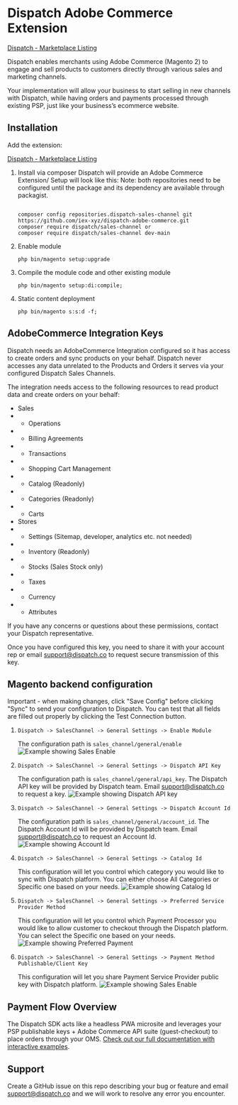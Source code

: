 # Dispatch Adobe Commerce Extension
[Dispatch - Marketplace Listing](https://commercemarketplace.adobe.com/dispatch-sales-channel.html)

Dispatch enables merchants using Adobe Commerce (Magento 2) to engage and sell products to customers directly through various sales and marketing channels.

Your implementation will allow your business to start selling in new channels with Dispatch, while having orders and payments processed through existing PSP, just like your business’s ecommerce website.
 
## Installation
Add the extension:

[Dispatch - Marketplace Listing](https://commercemarketplace.adobe.com/dispatch-sales-channel.html)
  
1. Install via composer
   Dispatch will provide an Adobe Commerce Extension/ Setup will look like this:
   Note: both repositories need to be configured until the package and its dependency are available through packagist.
   ```
   
   composer config repositories.dispatch-sales-channel git https://github.com/iex-xyz/dispatch-adobe-commerce.git
   composer require dispatch/sales-channel or
   composer require dispatch/sales-channel dev-main
   ```
2. Enable module
   ```
   php bin/magento setup:upgrade
   ```
3. Compile the module code and other existing module
   ```
   php bin/magento setup:di:compile;
   ```
4. Static content deployment
   ```
   php bin/magento s:s:d -f;
   ```   

## AdobeCommerce Integration Keys
Dispatch needs an AdobeCommerce Integration configured so it has access to create orders and sync products on your behalf. Dispatch never accesses any data unrelated to the Products and Orders it serves via your configured Dispatch Sales Channels.

The integration needs access to the following resources to read product data and create orders on your behalf:

- Sales
- - Operations 
- - Billing Agreements
- - Transactions
- - Shopping Cart Management
- - Catalog (Readonly)
- - Categories (Readonly)
- - Carts
- Stores
- - Settings (Sitemap, developer, analytics etc. not needed)
- - Inventory (Readonly)
- - Stocks (Sales Stock only)
- - Taxes
- - Currency
- - Attributes

If you have any concerns or questions about these permissions, contact your Dispatch representative. 

Once you have configured this key, you need to share it with your account rep or email support@dispatch.co to request secure transmission of this key.
   


## Magento backend configuration

Important - when making changes, click "Save Config" before clicking "Sync" to send your configuration to Dispatch. You can test that all fields are filled out properly by clicking the Test Connection button.

1. ```Dispatch -> SalesChannel -> General Settings -> Enable Module```
    
    The configuration path is ```sales_channel/general/enable```
    ![Example showing Sales Enable](https://res.cloudinary.com/dispatchxyz/image/upload/v1702309832/adobecommercegithub/base_adobecommerce_guide_copy_zbck5s.png)
    

2. ```Dispatch -> SalesChannel -> General Settings -> Dispatch API Key```

    The configuration path is ```sales_channel/general/api_key```. The Dispatch API key will be provided by Dispatch team. Email support@dispatch.co to request a key.
    ![Example showing Dispatch API key](https://res.cloudinary.com/dispatchxyz/image/upload/v1702309831/adobecommercegithub/base_adobecommerce_guide_copy_2_wfzbsr.png)
    

3. ```Dispatch -> SalesChannel -> General Settings -> Dispatch Account Id```

    The configuration path is ```sales_channel/general/account_id```. The Dispatch Account Id will be provided by Dispatch team. Email support@dispatch.co to request an Account Id.
    ![Example showing Account Id](https://res.cloudinary.com/dispatchxyz/image/upload/v1702309831/adobecommercegithub/base_adobecommerce_guide_copy_3_jzdzz4.png)    


4. ```Dispatch -> SalesChannel -> General Settings -> Catalog Id```

    This configuration will let you control which category you would like to sync with Dispatch platform. You can either choose All Categories or Specific one based on your needs.
    ![Example showing Catalog Id](https://res.cloudinary.com/dispatchxyz/image/upload/v1702309831/adobecommercegithub/base_adobecommerce_guide_copy_4_impx0h.png)   


5. ```Dispatch -> SalesChannel -> General Settings -> Preferred Service Provider Method```

    This configuration will let you control which Payment Processor you would like to allow customer to checkout through the Dispatch platform. You can select the Specific one based on your needs.   
    ![Example showing Preferred Payment](https://res.cloudinary.com/dispatchxyz/image/upload/v1702309984/adobecommercegithub/base_adobecommerce_guide_2_copy_ft44qw.png)   
 

6. ```Dispatch -> SalesChannel -> General Settings -> Payment Method Publishable/Client Key```

    This configuration will let you share Payment Service Provider public key with Dispatch platform. 
    ![Example showing Sales Enable](https://res.cloudinary.com/dispatchxyz/image/upload/v1702309984/adobecommercegithub/base_adobecommerce_guide_2_copy_2_rbqd8f.png)   
 

 ## Payment Flow Overview

The Dispatch SDK acts like a headless PWA microsite and leverages your PSP publishable keys + Adobe Commerce API suite (guest-checkout) to place orders through your OMS. [Check out our full documentation with interactive examples](https://www.notion.so/iex-xyz/Dispatch-Integration-Guide-Adobe-Commerce-Magento-2-825048ece93f485487d4a09a56cfffae).

## Support
Create a GitHub issue on this repo describing your bug or feature and email support@dispatch.co and we will work to resolve any error you encounter.

